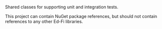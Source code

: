 Shared classes for supporting unit and integration tests.

This project can contain NuGet package references, but should not contain references to any other Ed-Fi libraries.